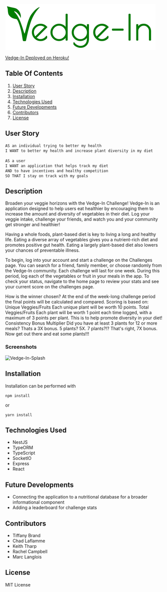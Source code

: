 <img src="client/src/assets/images/stroked-vedgeIn-logo-480.png" alt="Vedge-In" />

<a href="https://vegemon.herokuapp.com/">Vedge-In Deployed on Heroku!</a>

 ## Table Of Contents

 1. [User Story](#userstory)
 2. [Description](#description)
 3. [Installation](#installation)
 4. [Technologies Used](#usage)
 5. [Future Developments](#futuredevelopments)
 6. [Contributors](#contributors)
 7. [License](#license)

 ## User Story <a href="userstory"></a>

   ``` 
   AS an individual trying to better my health
   I WANT to better my health and increase plant diversity in my diet

   AS a user
   I WANT an application that helps track my diet
   AND to have incentives and healthy competition
   SO THAT I stay on track with my goals

   ```

 ## Description <a href="description"></a>

Broaden your veggie horizons with the Vedge-In Challenge! Vedge-In is an application designed to help users eat healthier by encouraging them to increase the amount and diversity of vegetables in their diet. Log your veggie intake, challenge your friends, and watch you and your community get stronger and healthier! 

Having a whole foods, plant-based diet is key to living a long and healthy life. Eating a diverse array of vegetables gives you a nutrient-rich diet and promotes positive gut health. Eating a largely plant-based diet also lowers your chances of preventable illness. 

To begin, log into your account and start a challenge on the Challenges page. You can search for a friend, family member, or choose randomly from the Vedge-In community. Each challenge will last for one week. During this period, log each of the vegetables or fruit in your meals in the app. To check your status, navigate to the home page to review your stats and see your current score on the challenges page. 

How is the winner chosen? At the end of the week-long challenge period the final points will be calculated and compared. Scoring is based on: Unique Veggies/Fruits Each unique plant will be worth 10 points. Total Veggies/Fruits Each plant will be worth 1 point each time logged, with a maximum of 3 points per plant. This is to help promote diversity in your diet! Consistency Bonus Multiplier Did you have at least 3 plants for 12 or more meals? Thats a 3X bonus. 5 plants? 5X. 7 plants?!? That's right, 7X bonus. Now get out there and eat some plants!!!

### Screenshots

![Vedge-In-Splash](https://user-images.githubusercontent.com/16748389/100818146-88444600-3417-11eb-8cde-dc7efe156937.JPG)

 ## Installation <a href="installation"></a>

 Installation can be performed with

 ``` 
 npm install
 ```
or

```
yarn install
```


 ## Technologies Used <a href="usage"></a>

 <ul>
 <li>NestJS</li>
 <li>TypeORM</li>
 <li>TypeScript</li>
 <li>SocketIO</li>
 <li>Express</li>
 <li>React</li>
</ul>

 ## Future Developments <a href="futuredevelopments"></a>

 * Connecting the application to a nutritional database for a broader informational component
 * Adding a leaderboard for challenge stats


 ## Contributors <a href="contributors"></a>

<ul>
<li>Tiffany Brand</li>
<li>Chad Laflamme</li>
<li>Keith Tharp</li>
<li>Rachel Campbell</li>
<li>Marc Langlois</li>
</ul>



 ## License <a href="license"></a>

MIT License

 